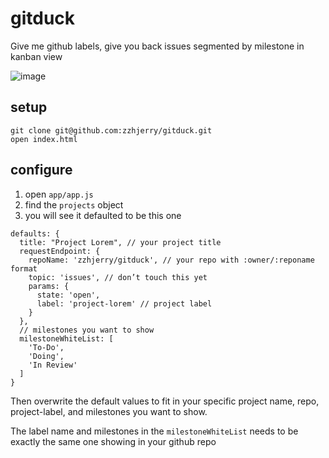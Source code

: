 # gitduck
Give me github labels, give you back issues segmented by milestone in kanban view

![image](https://cloud.githubusercontent.com/assets/4972027/14108151/9ed5083a-f5ee-11e5-95c5-c07aec250304.png)

## setup

    git clone git@github.com:zzhjerry/gitduck.git
    open index.html

## configure

1. open `app/app.js`
2. find the `projects` object
3. you will see it defaulted to be this one

```
defaults: {
  title: "Project Lorem", // your project title
  requestEndpoint: {
    repoName: 'zzhjerry/gitduck', // your repo with :owner/:reponame format
    topic: 'issues', // don’t touch this yet
    params: {
      state: 'open',
      label: 'project-lorem' // project label
    }
  },
  // milestones you want to show
  milestoneWhiteList: [
    'To-Do',
    'Doing',
    'In Review'
  ]
}
```

Then overwrite the default values to fit in your specific project name, repo, project-label, and milestones you want to show.

The label name and milestones in the `milestoneWhiteList` needs to be exactly the same one showing in your github repo
